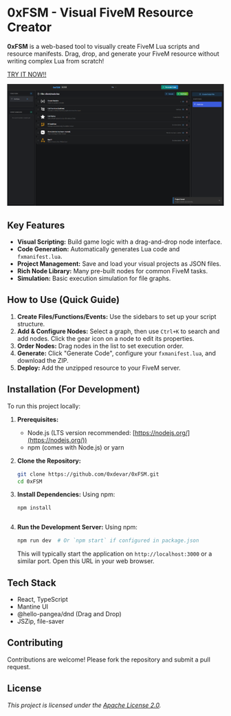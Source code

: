 # 0xFSM - Visual FiveM Resource Creator

**0xFSM** is a web-based tool to visually create FiveM Lua scripts and resource manifests. Drag, drop, and generate your FiveM resource without writing complex Lua from scratch!

[TRY IT NOW!!](https://fsm.0xar.dev/)

![Screenshot](demo/image1.png)

## Key Features

*   **Visual Scripting:** Build game logic with a drag-and-drop node interface.
*   **Code Generation:** Automatically generates Lua code and `fxmanifest.lua`.
*   **Project Management:** Save and load your visual projects as JSON files.
*   **Rich Node Library:** Many pre-built nodes for common FiveM tasks.
*   **Simulation:** Basic execution simulation for file graphs.

## How to Use (Quick Guide)

1.  **Create Files/Functions/Events:** Use the sidebars to set up your script structure.
2.  **Add & Configure Nodes:** Select a graph, then use `Ctrl+K` to search and add nodes. Click the gear icon on a node to edit its properties.
3.  **Order Nodes:** Drag nodes in the list to set execution order.
4.  **Generate:** Click "Generate Code", configure your `fxmanifest.lua`, and download the ZIP.
5.  **Deploy:** Add the unzipped resource to your FiveM server.

## Installation (For Development)

To run this project locally:

1.  **Prerequisites:**
    *   Node.js (LTS version recommended: [https://nodejs.org/](https://nodejs.org/))
    *   npm (comes with Node.js) or yarn

2.  **Clone the Repository:**
    ```bash
    git clone https://github.com/0xdevar/0xFSM.git
    cd 0xFSM
    ```

3.  **Install Dependencies:**
    Using npm:
    ```bash
    npm install
    ```
    ```

4.  **Run the Development Server:**
    Using npm:
    ```bash
    npm run dev  # Or `npm start` if configured in package.json
    ```
    This will typically start the application on `http://localhost:3000` or a similar port. Open this URL in your web browser.

## Tech Stack

*   React, TypeScript
*   Mantine UI
*   @hello-pangea/dnd (Drag and Drop)
*   JSZip, file-saver

## Contributing

Contributions are welcome! Please fork the repository and submit a pull request.

## License

*This project is licensed under the [Apache License 2.0](LICENSE.txt).*